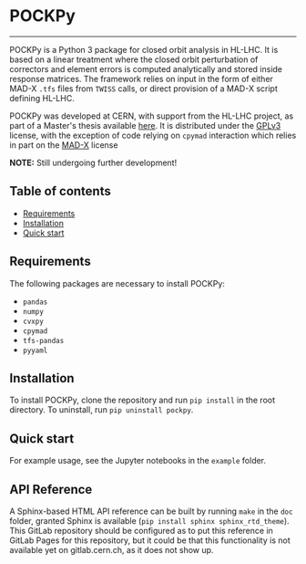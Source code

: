 # POCKPy

---

POCKPy is a Python 3 package for closed orbit analysis in HL-LHC. It is based on a linear treatment where the closed orbit perturbation of correctors and element errors is computed analytically and stored inside response matrices. The framework relies on input in the form of either MAD-X `.tfs` files from `TWISS` calls, or direct provision of a MAD-X script defining HL-LHC.

POCKPy was developed at CERN, with support from the HL-LHC project, as part of a Master's thesis available [here](http://lup.lub.lu.se/student-papers/record/8998721). It is distributed under the [GPLv3](LICENSES/GPLv3.txt) license, with the exception of code relying on `cpymad` interaction which relies in part on the [MAD-X](LICENSES/MADX_LICENSE.txt) license

**NOTE:** Still undergoing further development!

## Table of contents

 * [Requirements](#requirements)
 * [Installation](#installation)
 * [Quick start](#quick-start)

## Requirements

The following packages are necessary to install POCKPy:

* `pandas`
* `numpy`
* `cvxpy`
* `cpymad`
* `tfs-pandas`
* `pyyaml`

## Installation

To install POCKPy, clone the repository and run `pip install` in the root directory. To uninstall, run `pip uninstall pockpy`.

## Quick start

For example usage, see the Jupyter notebooks in the `example` folder.

## API Reference

A Sphinx-based HTML API reference can be built by running `make` in the `doc` folder, granted Sphinx is available (`pip install sphinx sphinx_rtd_theme`). This GitLab repository should be configured as to put this reference in GitLab Pages for this repository, but it could be that this functionality is not available yet on gitlab.cern.ch, as it does not show up.

